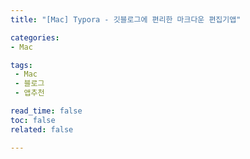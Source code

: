 ```yaml
---
title: "[Mac] Typora - 깃블로그에 편리한 마크다운 편집기앱"

categories:
- Mac

tags: 
 - Mac
 - 블로그
 - 앱추천

read_time: false
toc: false
related: false

---
```






